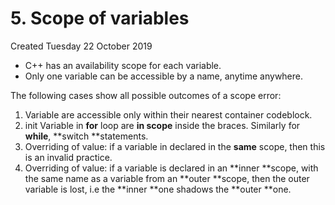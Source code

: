 # 5. Scope of variables
Created Tuesday 22 October 2019

* C++ has an availability scope for each variable.
* Only one variable can be accessible by a name, anytime anywhere.

The following cases show all possible outcomes of a scope error:

1. Variable are accessible only within their nearest container codeblock.
2. init Variable in **for** loop are **in scope** inside the braces. Similarly for **while**, **switch **statements.
3. Overriding of value: if a variable in declared in the **same** scope, then this is an invalid practice.
4. Overriding of value: if a variable is declared in an **inner **scope, with the same name as a variable from an **outer **scope, then the outer variable is lost, i.e the **inner **one shadows the **outer **one.





